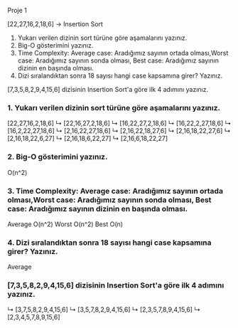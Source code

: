 Proje 1

[22,27,16,2,18,6] -> Insertion Sort

1. Yukarı verilen dizinin sort türüne göre aşamalarını yazınız.
2. Big-O gösterimini yazınız.
3. Time Complexity: Average case: Aradığımız sayının ortada olması,Worst case: Aradığımız sayının sonda olması, Best case: Aradığımız sayının dizinin en başında olması.
4. Dizi sıralandıktan sonra 18 sayısı hangi case kapsamına girer? Yazınız.


[7,3,5,8,2,9,4,15,6] dizisinin Insertion Sort'a göre ilk 4 adımını yazınız.


### 1. Yukarı verilen dizinin sort türüne göre aşamalarını yazınız.
[22,27,16,2,18,6]
↳ [22,16,27,2,18,6]
↳ [16,22,27,2,18,6]
↳ [16,22,2,27,18,6]
↳ [16,2,22,27,18,6]
↳ [2,16,22,27,18,6]
↳ [2,16,22,18,27,6]
↳ [2,16,18,22,27,6]
↳ [2,16,18,22,6,27]
↳ [2,16,18,6,22,27]
↳ [2,16,6,18,22,27]

 
### 2. Big-O gösterimini yazınız.
O(n^2)

### 3. Time Complexity: Average case: Aradığımız sayının ortada olması,Worst case: Aradığımız sayının sonda olması, Best case: Aradığımız sayının dizinin en başında olması.
Average O(n^2)
Worst O(n^2)
Best O(n)
### 4. Dizi sıralandıktan sonra 18 sayısı hangi case kapsamına girer? Yazınız.
Average


### [7,3,5,8,2,9,4,15,6] dizisinin Insertion Sort'a göre ilk 4 adımını yazınız.

↳ [3,7,5,8,2,9,4,15,6]
↳ [3,5,7,8,2,9,4,15,6]
↳ [2,3,5,7,8,9,4,15,6]
↳ [2,3,4,5,7,8,9,15,6]



